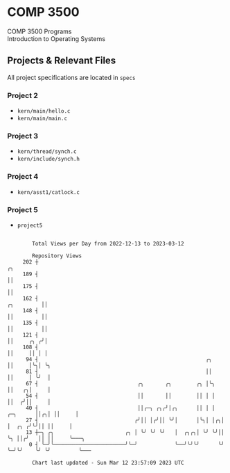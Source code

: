 # COMP 3500
COMP 3500 Programs  
Introduction to Operating Systems  
## Projects & Relevant Files
All project specifications are located in `specs`
### Project 2
- `kern/main/hello.c`
- `kern/main/main.c`
### Project 3
- `kern/thread/synch.c`
- `kern/include/synch.h`
### Project 4
- `kern/asst1/catlock.c`
### Project 5
- `project5`

```

        Total Views per Day from 2022-12-13 to 2023-03-12

        Repository Views
     202 ┼                                                                               ╭╮
     189 ┤                                                                               ││
     175 ┤                                                                               ││
     162 ┤                                                                    ╭╮         ││
     148 ┤                                                                    ││         ││
     135 ┤                                                                    ││         ││
     121 ┤                                                                    ││     ╭╮ ╭╯│
     108 ┤                                                                    ││     ││ │ │
      94 ┤                                                      ╭╮            ││     │╰╮│ ╰╮
      81 ┤                                                      ││            ││     │ ╰╯  │
      67 ┤                                ╭╮       ╭╮        ╭╮ │╰╮           ││   ╭╮│     │
      54 ┤                                ││       ││        ││ │ │           ││  ╭╯││     │
      40 ┤                                ││╭─╮ ╭╮╭╯│╭╮      ││ │ │  ╭─╮      ││╭╮│ ││     │
      27 ┤                               ╭╯││ │╭╯││ ╰╯│      │╰╮│ │╭╮│ │  ╭╮ ╭╯╰╯││ ││     │
      13 ┼─╮ ╭╮                       ╭╮ │ ╰╯ ╰╯ ╰╯   │  ╭╮╭╮│ ╰╯ ╰╯││ ╰╮ ││╭╯   ││ ││     ╰───╮
       0 ┤ ╰─╯╰───────────────────────╯╰─╯            ╰──╯╰╯╰╯      ╰╯  ╰─╯╰╯    ╰╯ ╰╯         ╰───

        Chart last updated - Sun Mar 12 23:57:09 2023 UTC
        
```
